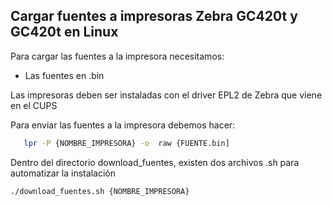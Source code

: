## Cargar fuentes a impresoras Zebra GC420t y GC420t en Linux

Para cargar las fuentes a la impresora necesitamos:
* Las fuentes en .bin

Las impresoras deben ser instaladas con el driver EPL2 de Zebra que viene en el CUPS

Para enviar las fuentes a la impresora debemos hacer:
```sh
   lpr -P {NOMBRE_IMPRESORA} -o  raw {FUENTE.bin]
   ```
   
   Dentro del directorio download_fuentes, existen dos archivos .sh para automatizar la instalación
   ```sh
   ./download_fuentes.sh {NOMBRE_IMPRESORA}
   ```
   
